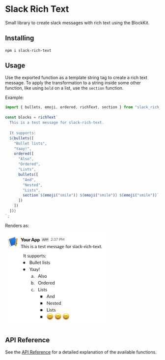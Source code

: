 # Slack Rich Text

Small library to create slack messages with rich text using the BlockKit.

## Installing

`npm i slack-rich-text`

## Usage

Use the exported function as a template string tag to create a rich text message.
To apply the transformation to a string inside some other function, like using `bold` on a list, use the `section` function.

Example:
```javascript
import { bullets, emoji, ordered, richText, section } from "slack_rich_text";

const blocks = richText`
  This is a test message for slack-rich-text.

  It supports:
  ${bullets([
    "Bullet lists",
    "Yaay!",
    ordered([
      "Also",
      "Ordered",
      "Lists", 
      bullets([
        "And", 
        "Nested", 
        "Lists",
        section`${emoji("smile")} ${emoji("smile")} ${emoji("smile")}`
      ])
    ])
  ])}
`;
```
Renders as:

![slack block kit builder screenshot](./usage-screenshot.png)

## API Reference

See the [API Reference](./API.md) for a detailed explanation of the available functions.